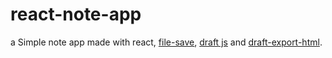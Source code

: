# react-note-app

a Simple note app made with react, [file-save](https://github.com/eligrey/FileSaver.js/), [draft js](https://github.com/facebook/draft-js) and [draft-export-html](https://github.com/sstur/draft-js-utils).
